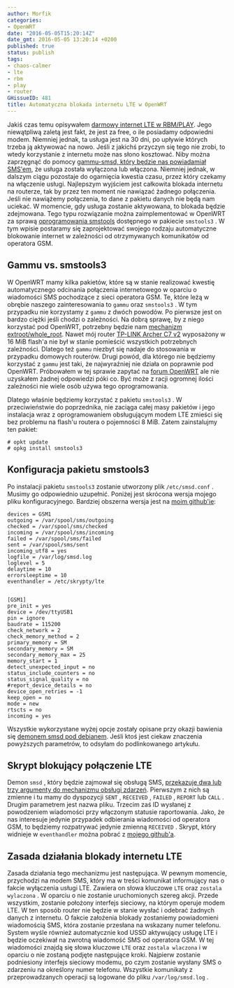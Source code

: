 ```yaml
---
author: Morfik
categories:
- OpenWRT
date: "2016-05-05T15:20:14Z"
date_gmt: 2016-05-05 13:20:14 +0200
published: true
status: publish
tags:
- chaos-calmer
- lte
- rbm
- play
- router
GHissueID: 481
title: Automatyczna blokada internetu LTE w OpenWRT
---
```


Jakiś czas temu opisywałem [darmowy internet LTE w
RBM/PLAY](/post/darmowy-internet-lte-od-rbmplay/). Jego niewątpliwą zaletą jest
fakt, że jest za free, o ile posiadamy odpowiedni modem. Niemniej jednak, ta usługa jest na 30 dni,
po upływie których trzeba ją aktywować na nowo. Jeśli z jakichś przyczyn się tego nie zrobi, to
wtedy korzystanie z internetu może nas słono kosztować. Niby można zaprzęgnąć do pomocy [gammu-smsd,
który będzie nas powiadamiał
SMS'em](/post/gammu-smsd-czyli-wysylanie-odbieranie-sms/), że usługa została
wyłączona lub włączona. Niemniej jednak, w dalszym ciągu pozostaje do ogarnięcia kwestia czasu,
przez który czekamy na włączenie usługi. Najlepszym wyjściem jest całkowita blokada internetu na
routerze, tak by przez ten moment nie nawiązać żadnego połączenia. Jeśli nie nawiążemy połączenia,
to dane z pakietu danych nie będą nam uciekać. W momencie, gdy usługa zostanie aktywowana, to
blokada będzie zdejmowana. Tego typu rozwiązanie można zaimplementować w OpenWRT za sprawą
[oprogramowania smstools](http://smstools3.kekekasvi.com/) dostępnego w pakiecie `smstools3` . W tym
wpisie postaramy się zaprojektować swojego rodzaju automatyczne blokowanie internet w zależności od
otrzymywanych komunikatów od operatora GSM.

<!--more-->
## Gammu vs. smstools3

W OpenWRT mamy kilka pakietów, które są w stanie realizować kwestię automatycznego odcinania
połączenia internetowego w oparciu o wiadomości SMS pochodzące z sieci operatora GSM. Te, które
leżą w obrębie naszego zainteresowania to `gammu` oraz `smstools3` . W tym przypadku nie korzystamy
z `gammu` z dwóch powodów. Po pierwsze jest on bardzo ciężki jeśli chodzi o zależności. Na dobrą
sprawę, by z niego korzystać pod OpenWRT, potrzebny będzie nam [mechanizm
extroot/whole\_root](/post/extroot-whole_root-fullroot-pod-openwrt/). Nawet mój
router [TP-LINK Archer C7 v2](http://www.tp-link.com.pl/products/details/Archer-C7.html) wyposażony
w 16 MiB flash'a nie był w stanie pomieścić wszystkich potrzebnych zależności. Dlatego też `gammu`
niezbyt się nadaje do stosowania w przypadku domowych routerów. Drugi powód, dla którego nie
będziemy korzystać z `gammu` jest taki, że najwyraźniej nie działa on poprawnie pod OpenWRT.
Próbowałem w tej sprawie zapytać na [forum
OpenWRT](https://forum.openwrt.org/viewtopic.php?id=64465) ale nie uzyskałem żadnej odpowiedzi póki
co. Być może z racji ogromnej ilości zależności nie wiele osób używa tego oprogramowania.

Dlatego właśnie będziemy korzystać z pakietu `smstools3` . W przeciwieństwie do poprzednika, nie
zaciąga całej masy pakietów i jego instalacja wraz z oprogramowaniem obsługującym modem LTE zmieści
się bez problemu na flash'u routera o pojemności 8 MiB. Zatem zainstalujmy ten pakiet:

    # opkt update
    # opkg install smstools3

## Konfiguracja pakietu smstools3

Po instalacji pakietu `smstools3` zostanie utworzony plik `/etc/smsd.conf` . Musimy go odpowiednio
uzupełnić. Poniżej jest skrócona wersja mojego pliku konfiguracyjnego. Bardziej obszerna wersja jest
na [moim github'ie](https://github.com/morfikov/files/blob/master/configs/etc/smsd.conf):

    devices = GSM1
    outgoing = /var/spool/sms/outgoing
    checked = /var/spool/sms/checked
    incoming = /var/spool/sms/incoming
    failed = /var/spool/sms/failed
    sent = /var/spool/sms/sent
    incoming_utf8 = yes
    logfile = /var/log/smsd.log
    loglevel = 5
    delaytime = 10
    errorsleeptime = 10
    eventhandler = /etc/skrypty/lte


    [GSM1]
    pre_init = yes
    device = /dev/ttyUSB1
    pin = ignore
    baudrate = 115200
    check_network = 2
    check_memory_method = 2
    primary_memory = SM
    secondary_memory = SM
    secondary_memory_max = 25
    memory_start = 1
    detect_unexpected_input = no
    status_include_counters = no
    status_signal_quality = no
    #report_device_details = no
    device_open_retries = -1
    keep_open = no
    mode = new
    rtscts = no
    incoming = yes

Wszystkie wykorzystane wyżej opcje zostały opisane przy okazji bawienia się [demonem smsd pod
debianem](/post/smstools-smsd-automat-wysylania-sms/). Jeśli ktoś jest ciekaw
znaczenia powyższych parametrów, to odsyłam do podlinkowanego artykułu.

## Skrypt blokujący połączenie LTE

Demon `smsd` , który będzie zajmował się obsługą SMS, [przekazuje dwa lub trzy argumenty do
mechanizmu obsługi zdarzeń](http://smstools3.kekekasvi.com/index.php?p=eventhandler). Pierwszym z
nich są zmienne i tu mamy do dyspozycji `SENT` , `RECEIVED` , `FAILED` , `REPORT` lub `CALL` .
Drugim parametrem jest nazwa pliku. Trzecim zaś ID wysłanej z powodzeniem wiadomości przy włączonym
statusie raportowania. Jako, że nas interesuje jedynie przypadek odbierania wiadomości od operatora
GSM, to będziemy rozpatrywać jedynie zmienną `RECEIVED` . Skrypt, który widnieje w `eventhandler`
można pobrać z [mojego
github'a](https://github.com/morfikov/files/blob/master/scripts/smstools-lte-script.sh).

## Zasada działania blokady internetu LTE

Zasada działania tego mechanizmu jest następująca. W pewnym momencie, przychodzi na modem SMS, który
ma w treści komunikat informujący nas o fakcie wyłączenia usługi LTE. Zawiera on słowa kluczowe
`LTE` oraz `zostala wylaczona` . W oparciu o nie zostanie uruchomionych szereg akcji. Przede
wszystkim, zostanie położony interfejs sieciowy, na którym operuje modem LTE. W ten sposób router
nie będzie w stanie wysłać i odebrać żadnych danych z internetu. O fakcie założenia blokady
zostaniemy powiadomieni wiadomością SMS, która zostanie przesłana na wskazany numer telefonu. System
wyśle również automatycznie kod USSD aktywujący usługę LTE i będzie oczekiwał na zwrotną wiadomość
SMS od operatora GSM. W tej wiadomości znajdą się słowa kluczowe `LTE` oraz `zostala wlaczona` i w
oparciu o nie zostaną podjęte następujące kroki. Najpierw zostanie podniesiony interfejs sieciowy
modemu, po czym zostanie wysłany SMS o zdarzeniu na określony numer telefonu. Wszystkie komunikaty z
przeprowadzanych operacji są logowane do pliku `/var/log/smsd.log` .

